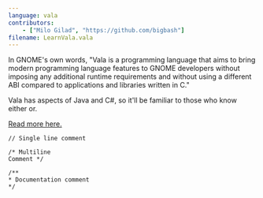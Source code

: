 ```yaml
---
language: vala
contributors:
    - ["Milo Gilad", "https://github.com/bigbash"]
filename: LearnVala.vala
---
```


In GNOME's own words, "Vala is a programming language that aims to bring modern programming language features to GNOME developers without imposing any additional runtime requirements and without using a different ABI compared to applications and libraries written in C."

Vala has aspects of Java and C#, so it'll be familiar to those who know either or.

[Read more here.](https://wiki.gnome.org/Projects/Vala)

```vala
// Single line comment

/* Multiline
Comment */

/**
* Documentation comment
*/


```
